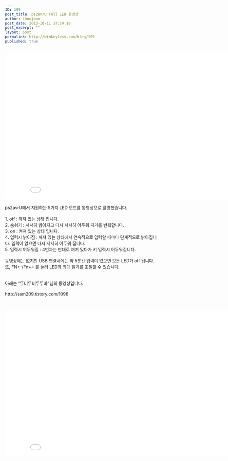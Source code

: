 ```yaml
---
ID: 199
post_title: ps2avrU Full LED 동영상
author: showjean
post_date: 2013-10-11 17:24:18
post_excerpt: ""
layout: post
permalink: http://winkeyless.com/blog/199
published: true
---
```

<iframe width="853" height="480" src="//www.youtube.com/embed/KaZKv8lTzHM?rel=0" frameborder="0" allowfullscreen=""></iframe><div><br /></div><div>ps2avrU에서 지원하는 5가지 LED 모드를 동영상으로 촬영했습니다.</div><div><br /></div><div>1. off : 꺼져 있는 상태 입니다.</div><div>2. 숨쉬기 : 서서히 밝아지고 다시 서서히 어두워 지기를 반복합니다.</div><div>3. on : 켜져 있는 상태 입니다.</div><div>4. 입력시 밝아짐 : 꺼져 있는 상태에서 연속적으로 입력할 때마다 단계적으로 밝아집니다. 입력이 없으면 다시 서서히 어두워 집니다.</div><div>5. 입력시 어두워짐 : 4번과는 반대로 꺼져 있다가 키 입력시 어두워집니다.</div><div><br /></div><div>동영상에는 없지만 USB 연결시에는 약 5분간 입력이 없으면 모든 LED가 off 됩니다.</div><div>또, FN+-/Fn+= 를 눌러 LED의 최대 밝기를 조절할 수 있습니다.</div><div><br /></div><div><br /></div><div>아래는 "뚜비뚜비뚜뚜바"님의 동영상입니다.</div><div><br /></div><div>http://sam209.tistory.com/1098</div><p><br /></p>
<iframe width="853" height="480" src="//www.youtube.com/embed/dwDG4WcZwsY?rel=0" frameborder="0" allowfullscreen=""></iframe><p><br /></p>